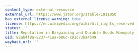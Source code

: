 ```yaml
---
content_type: external-resource
external_url: https://www.jstor.org/stable/1911050
has_external_license_warning: true
license: https://en.wikipedia.org/wiki/All_rights_reserved
status: ''
title: Reputation in Bargaining and Durable Goods Monopoly
uid: 82ab4f8a-8237-41aa-b86c-c91c73ba4b49
wayback_url: ''
---
```

